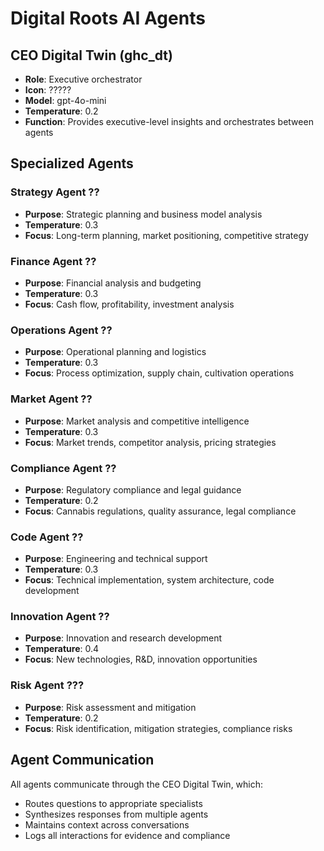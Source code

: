 # Digital Roots AI Agents

## CEO Digital Twin (ghc_dt)
- **Role**: Executive orchestrator
- **Icon**: ?????
- **Model**: gpt-4o-mini
- **Temperature**: 0.2
- **Function**: Provides executive-level insights and orchestrates between agents

## Specialized Agents

### Strategy Agent ??
- **Purpose**: Strategic planning and business model analysis
- **Temperature**: 0.3
- **Focus**: Long-term planning, market positioning, competitive strategy

### Finance Agent ??
- **Purpose**: Financial analysis and budgeting
- **Temperature**: 0.3
- **Focus**: Cash flow, profitability, investment analysis

### Operations Agent ??
- **Purpose**: Operational planning and logistics
- **Temperature**: 0.3
- **Focus**: Process optimization, supply chain, cultivation operations

### Market Agent ??
- **Purpose**: Market analysis and competitive intelligence
- **Temperature**: 0.3
- **Focus**: Market trends, competitor analysis, pricing strategies

### Compliance Agent ??
- **Purpose**: Regulatory compliance and legal guidance
- **Temperature**: 0.2
- **Focus**: Cannabis regulations, quality assurance, legal compliance

### Code Agent ??
- **Purpose**: Engineering and technical support
- **Temperature**: 0.3
- **Focus**: Technical implementation, system architecture, code development

### Innovation Agent ??
- **Purpose**: Innovation and research development
- **Temperature**: 0.4
- **Focus**: New technologies, R&D, innovation opportunities

### Risk Agent ???
- **Purpose**: Risk assessment and mitigation
- **Temperature**: 0.2
- **Focus**: Risk identification, mitigation strategies, compliance risks

## Agent Communication

All agents communicate through the CEO Digital Twin, which:
- Routes questions to appropriate specialists
- Synthesizes responses from multiple agents
- Maintains context across conversations
- Logs all interactions for evidence and compliance